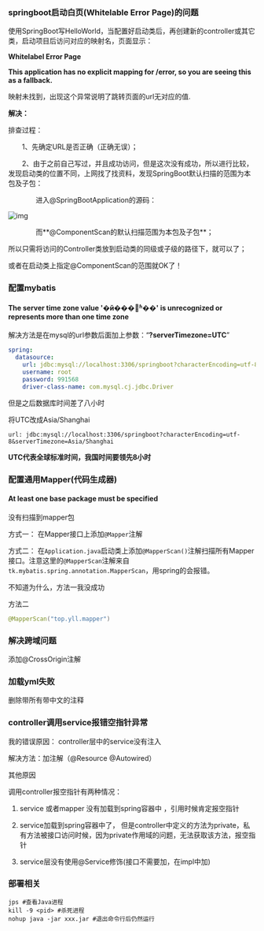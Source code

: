 ### springboot启动白页(Whitelable Error Page)的问题

使用SpringBoot写HelloWorld，当配置好启动类后，再创建新的controller或其它类，启动项目后访问对应的映射名，页面显示：

**Whitelabel Error Page**

**This application has no explicit mapping for /error, so you are seeing this as a fallback.**

映射未找到，出现这个异常说明了跳转页面的url无对应的值.

**解决：**

排查过程：

　　1、先确定URL是否正确（正确无误）；

　　2、由于之前自己写过，并且成功访问，但是这次没有成功，所以进行比较，发现启动类的位置不同，上网找了找资料，发现SpringBoot默认扫描的范围为本包及子包：

　　　　进入@SpringBootApplication的源码：

![img](..\img\1620)

　　　　而**@ComponentScan的默认扫描范围为本包及子包**；

所以只需将访问的Controller类放到启动类的同级或子级的路径下，就可以了；

或者在启动类上指定@ComponentScan的范围就OK了！



### 配置mybatis

#### The server time zone value '�й���׼ʱ��' is unrecognized or represents more than one time zone

解决方法是在mysql的url参数后面加上参数：“**?serverTimezone=UTC**”

```yml
spring:
  datasource:
    url: jdbc:mysql://localhost:3306/springboot?characterEncoding=utf-8&serverTimezone=UTC
    username: root
    password: 991568
    driver-class-name: com.mysql.cj.jdbc.Driver
```

但是之后数据库时间差了八小时

将UTC改成Asia/Shanghai

```
url: jdbc:mysql://localhost:3306/springboot?characterEncoding=utf-8&serverTimezone=Asia/Shanghai
```

**UTC代表全球标准时间，我国时间要领先8小时**





### 配置通用Mapper(代码生成器)

#### At least one base package must be specified

没有扫描到mapper包

方式一： 在Mapper接口上添加`@Mapper`注解

方式二： 在`Application.java`启动类上添加`@MapperScan()`注解扫描所有Mapper接口。注意这里的`@MapperScan`注解来自`tk.mybatis.spring.annotation.MapperScan`，用spring的会报错。

不知道为什么，方法一我没成功

方法二

```java
@MapperScan("top.yll.mapper")
```



### 解决跨域问题

添加@CrossOrigin注解



### 加载yml失败

删除带所有带中文的注释





### controller调用service报错空指针异常

我的错误原因： controller层中的service没有注入

解决方法：加注解（@Resource @Autowired） 

其他原因

调用controller报空指针有两种情况： 

1.  service 或者mapper 没有加载到spring容器中 ，引用时候肯定报空指针

2.  service加载到spring容器中了， 但是controller中定义的方法为private，私有方法被接口访问时候，因为private作用域的问题，无法获取该方法，报空指针

3. service层没有使用@Service修饰(接口不需要加，在impl中加)   



### 部署相关



```shell
jps #查看Java进程
kill -9 <pid> #杀死进程
nohup java -jar xxx.jar #退出命令行后仍然运行
```

